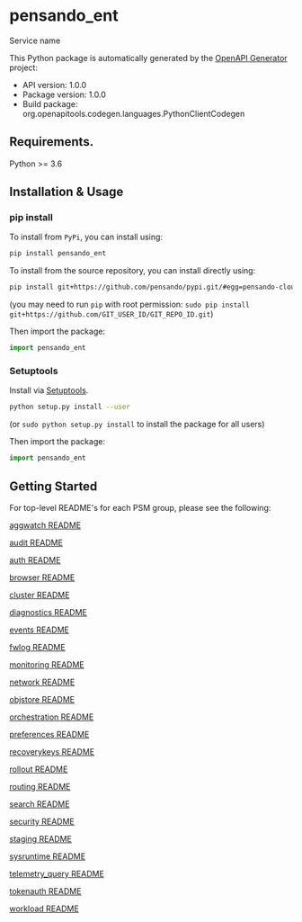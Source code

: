 # pensando_ent
Service name



This Python package is automatically generated by the [OpenAPI Generator](https://openapi-generator.tech) project:

- API version: 1.0.0
- Package version: 1.0.0
- Build package: org.openapitools.codegen.languages.PythonClientCodegen

## Requirements.

Python >= 3.6

## Installation & Usage
### pip install

To install from `PyPi`, you can install using:

```sh
pip install pensando_ent
```

To install from the source repository, you can install directly using:

```sh
pip install git+https://github.com/pensando/pypi.git/#egg=pensando-cloud\&subdirectory=src_cloud
```
(you may need to run `pip` with root permission: `sudo pip install git+https://github.com/GIT_USER_ID/GIT_REPO_ID.git`)

Then import the package:
```python
import pensando_ent
```

### Setuptools

Install via [Setuptools](http://pypi.python.org/pypi/setuptools).

```sh
python setup.py install --user
```
(or `sudo python setup.py install` to install the package for all users)

Then import the package:
```python
import pensando_ent
```

## Getting Started

For top-level README's for each PSM group, please see the following:

[aggwatch README](psm/docs/aggwatch/README.md)

[audit README](psm/docs/audit/README.md)

[auth README](psm/docs/auth/README.md)

[browser README](psm/docs/browser/README.md)

[cluster README](psm/docs/cluster/README.md)

[diagnostics README](psm/docs/diagnostics/README.md)

[events README](psm/docs/events/README.md)

[fwlog README](psm/docs/fwlog/README.md)

[monitoring README](psm/docs/monitoring/README.md)

[network README](psm/docs/network/README.md)

[objstore README](psm/docs/objstore/README.md)

[orchestration README](psm/docs/orchestration/README.md)

[preferences README](psm/docs/preferences/README.md)

[recoverykeys README](psm/docs/recoverykeys/README.md)

[rollout README](psm/docs/rollout/README.md)

[routing README](psm/docs/routing/README.md)

[search README](psm/docs/search/README.md)

[security README](psm/docs/security/README.md)

[staging README](psm/docs/staging/README.md)

[sysruntime README](psm/docs/sysruntime/README.md)

[telemetry_query README](psm/docs/telemetry_query/README.md)

[tokenauth README](psm/docs/tokenauth/README.md)

[workload README](psm/docs/workload/README.md)


